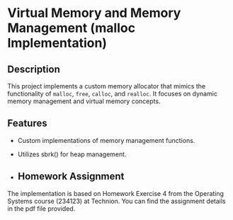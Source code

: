 # Virtual Memory and Memory Management (malloc Implementation)

## Description
This project implements a custom memory allocator that mimics the functionality of `malloc`, `free`, `calloc`, and `realloc`. It focuses on dynamic memory management and virtual memory concepts.

## Features
- Custom implementations of memory management functions.
- Utilizes sbrk() for heap management.

- ## Homework Assignment
The implementation is based on Homework Exercise 4 from the Operating Systems course (234123) at Technion. You can find the assignment details in the pdf file provided.
